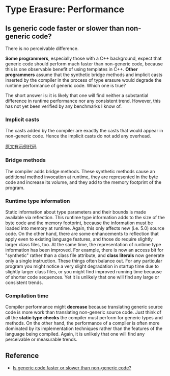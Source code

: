 # Type Erasure: Performance

## Is generic code faster or slower than non-generic code?

There is no perceivable difference.

**Some programmers**, especially those with a C++ background, expect that generic code should perform much faster than non-generic code, because this is one observable benefit of using templates in C++. **Other programmers** assume that the synthetic bridge methods and implicit casts inserted by the compiler in the process of type erasure would degrade the runtime performance of generic code.  Which one is true? 

The short answer is: it is likely that one will find neither a substantial difference in runtime performance nor any consistent trend.  However, this has not yet been verified by any benchmarks I know of.  

### Implicit casts

The casts added by the compiler are exactly the casts that would appear in non-generic code. Hence the implicit casts do not add any overhead.

[原文有示例代码](http://www.angelikalanger.com/GenericsFAQ/FAQSections/TechnicalDetails.html#FAQ110)

### Bridge methods

The compiler adds bridge methods. These synthetic methods cause an additional method invocation at runtime, they are represented in the byte code and increase its volume, and they add to the memory footprint of the program.

### Runtime type information

Static information about type parameters and their bounds is made available via reflection. This runtime type information adds to the size of the byte code and the memory footprint, because the information must be loaded into memory at runtime.  Again, this only affects new (i.e. 5.0) source code.  On the other hand, there are some enhancements to reflection that apply even to existing language features, and those do require slightly larger class files, too. At the same time, the representation of runtime type information has been improved. For example, there is now an access bit for "synthetic" rather than a class file attribute, and **class literals** now generate only a single instruction. These things often balance out.  For any particular program you might notice a very slight degradation in startup time due to slightly larger class files, or you might find improved running time because of shorter code sequences.  Yet it is unlikely that one will find any large or consistent trends.

### Compilation time

Compiler performance might **decrease** because translating generic source code is more work than translating non-generic source code. Just think of all the **static type checks** the compiler must perform for generic types and methods. On the other hand, the performance of a compiler is often more dominated by its implementation techniques rather than the features of the language being compiled. Again, it is unlikely that one will find any perceivable or measurable trends.

## Reference

- [Is generic code faster or slower than non-generic code?](http://www.angelikalanger.com/GenericsFAQ/FAQSections/TechnicalDetails.html#FAQ110)
